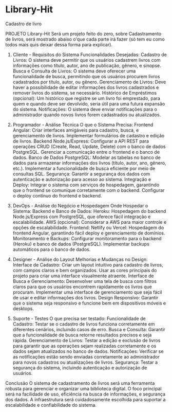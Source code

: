# Library-Hit
Cadastro de livro 

PROJETO
Library-Hit
Será um projeto feito do zero, sobre Cadastramento de livros, será mostrado abaixo o'que cada parte irá fazer (só tem eu como todos mais quis deixar dessa forma para explicar).
1. Cliente - Requisitos do Sistema
Funcionalidades Desejadas:
Cadastro de Livros:
O sistema deve permitir que os usuários cadastrem livros com informações como título, autor, ano de publicação, gênero, e sinopse.
Busca e Consulta de Livros:
O sistema deve oferecer uma funcionalidade de busca, permitindo que os usuários procurem livros cadastrados por título, autor, ou gênero.
Gerenciamento de Livros:
Deve haver a possibilidade de editar informações dos livros cadastrados e remover livros do sistema, se necessário.
Histórico de Empréstimos (opcional):
Um histórico que registre se um livro foi emprestado, para quem e quando deve ser devolvido, seria útil para uma futura expansão do sistema.
Notificações:
O sistema deve enviar notificações para o administrador quando novos livros forem cadastrados ou atualizados.

2. Programador - Análise Técnica
O que o Sistema Precisa:
Frontend Angular:
Criar interfaces amigáveis para cadastro, busca, e gerenciamento de livros.
Implementar formulários de cadastro e edição de livros.
Backend Node.js/Express:
Configurar a API REST para operações CRUD (Create, Read, Update, Delete) com o banco de dados PostgreSQL.
Gerenciar a comunicação entre o frontend e o banco de dados.
Banco de Dados PostgreSQL:
Modelar as tabelas no banco de dados para armazenar informações dos livros (título, autor, ano, gênero, etc.).
Implementar a funcionalidade de busca eficiente por meio de consultas SQL.
Segurança:
Garantir a segurança dos dados com autenticação e autorização para acesso ao sistema.
Integração e Deploy:
Integrar o sistema com serviços de hospedagem, garantindo que o frontend se comunique corretamente com o backend.
Configurar o deploy contínuo do frontend e backend.

3. DevOps - Análise do Negócio e Hospedagem
Onde Hospedar o Sistema:
Backend e Banco de Dados:
Heroku: Hospedagem do backend Node.js/Express com PostgreSQL, que oferece fácil integração e escalabilidade.
AWS (opcional): Considerar a AWS para maior controle e opções de escalabilidade.
Frontend:
Netlify ou Vercel: Hospedagem do frontend Angular, garantindo fácil deploy e gerenciamento de domínios.
Monitoramento e Backups:
Configurar monitoramento para o backend (Heroku) e banco de dados (PostgreSQL).
Implementar backups automáticos para o banco de dados.

4. Designer - Análise do Layout
Melhorias e Mudanças no Design:
Interface de Cadastro:
Criar um layout intuitivo para cadastro de livros, com campos claros e bem organizados.
Usar as cores principais do projeto para criar uma interface visualmente atraente.
Interface de Busca e Gerenciamento:
Desenvolver uma tela de busca com filtros claros para que os usuários encontrem rapidamente os livros que procuram.
Implementar uma interface de gerenciamento que seja fácil de usar e editar informações dos livros.
Design Responsivo:
Garantir que o sistema seja responsivo e funcione bem em dispositivos móveis e desktops.

5. Suporte - Testes
O que precisa ser testado:
Funcionalidade de Cadastro:
Testar se o cadastro de livros funciona corretamente em diferentes cenários, incluindo casos de erro.
Busca e Consulta:
Garantir que a funcionalidade de busca retorne resultados precisos e seja rápida.
Gerenciamento de Livros:
Testar a edição e exclusão de livros para garantir que as operações sejam realizadas corretamente e os dados sejam atualizados no banco de dados.
Notificações:
Verificar se as notificações estão sendo enviadas corretamente ao administrador para novos cadastros ou atualizações de livros.
Segurança:
Testar a segurança do sistema, incluindo autenticação e autorização de usuários.

Conclusão
O sistema de cadastramento de livros será uma ferramenta robusta para gerenciar e organizar uma biblioteca digital. O foco principal será na facilidade de uso, eficiência na busca de informações, e segurança dos dados. A infraestrutura será cuidadosamente escolhida para suportar a escalabilidade e confiabilidade do sistema.
